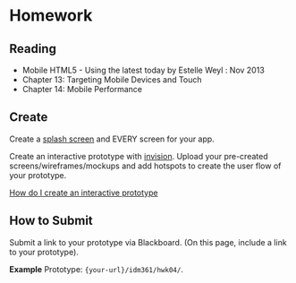 # Homework

## Reading

- Mobile HTML5 - Using the latest today by Estelle Weyl : Nov 2013
- Chapter 13: Targeting Mobile Devices and Touch
- Chapter 14: Mobile Performance
 

## Create
Create a [splash screen](https://www.justinmind.com/blog/10-inspiring-splash-screen-designs/) and EVERY screen for your app.

Create an interactive prototype with [invision](https://www.invisionapp.com/). Upload your pre-created screens/wireframes/mockups and add hotspots to create the user flow of your prototype. 

[How do I create an interactive prototype](https://support.invisionapp.com/hc/en-us/articles/203009719-How-do-I-get-started-)


## How to Submit
Submit a link to your prototype via Blackboard. (On this page, include a link to your prototype).

**Example**
Prototype: `{your-url}/idm361/hwk04/`. 

